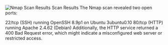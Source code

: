 ![Nmap Scan Results](../Images/nmap.png)
Scan Results
The Nmap scan revealed two open ports:

22/tcp (SSH) running OpenSSH 8.9p1 on Ubuntu 3ubuntu0.10
80/tcp (HTTP) running Apache 2.4.62 (Debian)
Additionally, the HTTP service returned a 400 Bad Request error, which might indicate a misconfigured web server or restricted access.
